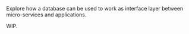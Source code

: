 Explore how a database can be used to work as interface layer between micro-services and applications.

WIP.
